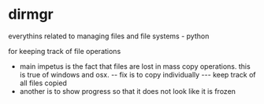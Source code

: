 # dirmgr
everythins related to managing files and file systems    - python

for keeping track of file operations
- main impetus is the fact that files are lost in mass copy operations. this is true of windows and osx.
-- fix is to copy individually
--- keep track of all files copied
- another is to show progress so that it does not look like it is frozen

